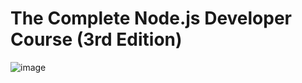 # The Complete Node.js Developer Course (3rd Edition)
![image](https://user-images.githubusercontent.com/103274587/186423832-06231f28-f63c-4140-9e38-66d428c8e027.png)

